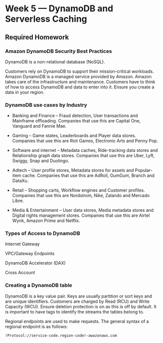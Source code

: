 # Week 5 — DynamoDB and Serverless Caching

## Required Homework 

### Amazon DynamoDB Security Best Practices

DynamoDB is a non-relational database (NoSQL). 

Customers rely on DynamoDB to support their mission-critical workloads. Amazon DynamoDB is a managed service provided by Amazon. Amazon takes care of the infrastructure and maintenance. Customers have to think of how to access DynamoDB and data to enter into it. Ensure you create a data in your region.

### DynamoDB use cases by Industry

- Banking and Finance – Fraud detection, User transactions and Mainframe offloading. Companies that use this are Capital One, Vanguard and Fannie Mae.

- Gaming – Game states, Leaderboards and Player data stores. Companies that use this are Riot Games, Electronic Arts and Penny Pop.

- Software and internet – Metadata caches, Ride-tracking data stores and Relationship graph data stores. Companies that use this are Uber, Lyft, Swiggy, Snap and Duolingo.

- Adtech – User profile stores, Metadata stores for assets and Popular-item cache. Companies that use this are AdRoll, GumGum, Branch and DataXu.

- Retail – Shopping carts, Workflow engines and Customer profiles. Companies that use this are Nordstrom, Nike, Zalando and Mercado Libre.

- Media & Entertainment – User data stores, Media metadata stores and Digital rights management stores. Companies that use this are Airtel Wynk, Amazon Prime and Netflix.

### Types of Access to DynamoDB

Internet Gateway

VPC/Gateway Endpoints

DynamoDB Accelerator (DAX)

Cross Account

### Creating a DynamoDB table

DynamoDB is a key value pair. Keys are usually partition or sort keys and are unique identifiers. Customers are charged by Read (RCU) and Write Capacity (WCU). Ensure deletion protection is on as this is off by default. It is important to have tags to identify the streams the tables belong to. 

Regional endpoints are used to make requests. The general syntax of a regional endpoint is as follows:

```sh
!Protocol://service-code.region-code!-awazonaws.com
```

